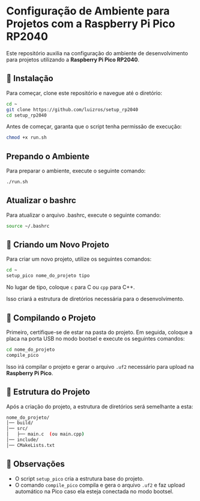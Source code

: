 # Configuração de Ambiente para Projetos com a Raspberry Pi Pico RP2040

Este repositório auxilia na configuração do ambiente de desenvolvimento para projetos utilizando a **Raspberry Pi Pico RP2040**.


## 📌 Instalação  

Para começar, clone este repositório e navegue até o diretório:

```bash
cd ~
git clone https://github.com/luizros/setup_rp2040
cd setup_rp2040
```

Antes de começar, garanta que o script tenha permissão de execução:  

```bash
chmod +x run.sh
```

## Prepando o Ambiente

Para preparar o ambiente, execute o seguinte comando:

```bash
./run.sh
```

## Atualizar o bashrc

Para atualizar o arquivo .bashrc, execute o seguinte comando:

```bash
source ~/.bashrc
```

## 🚀 Criando um Novo Projeto  

Para criar um novo projeto, utilize os seguintes comandos:  

```bash
cd ~
setup_pico nome_do_projeto tipo
```

No lugar de tipo, coloque `c` para C ou `cpp` para C++.

Isso criará a estrutura de diretórios necessária para o desenvolvimento.  

## 🔧 Compilando o Projeto  

Primeiro, certifique-se de estar na pasta do projeto. Em seguida, coloque a placa na porta USB no modo bootsel e execute os seguintes comandos:

```bash
cd nome_do_projeto
compile_pico
```

Isso irá compilar o projeto e gerar o arquivo `.uf2` necessário para upload na **Raspberry Pi Pico**.

## 📂 Estrutura do Projeto  

Após a criação do projeto, a estrutura de diretórios será semelhante a esta:  

```bash
nome_do_projeto/
│── build/
│── src/
│   ├── main.c  (ou main.cpp)
│── include/
│── CMakeLists.txt
```

## 📝 Observações  

- O script `setup_pico` cria a estrutura base do projeto.  
- O comando `compile_pico` compila e gera o arquivo `.uf2` e faz upload automático na Pico caso ela esteja conectada no modo bootsel.  
